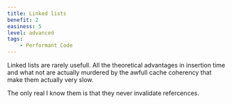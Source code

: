 ```yaml
---
title: Linked lists
benefit: 2
easiness: 5
level: advanced
tags:
    - Performant Code
---
```


Linked lists are rarely usefull. All the theoretical advantages in insertion time and what not are actually murdered by the awfull cache coherency that make them actually very slow.

The only real I know them is that they never invalidate refercences.